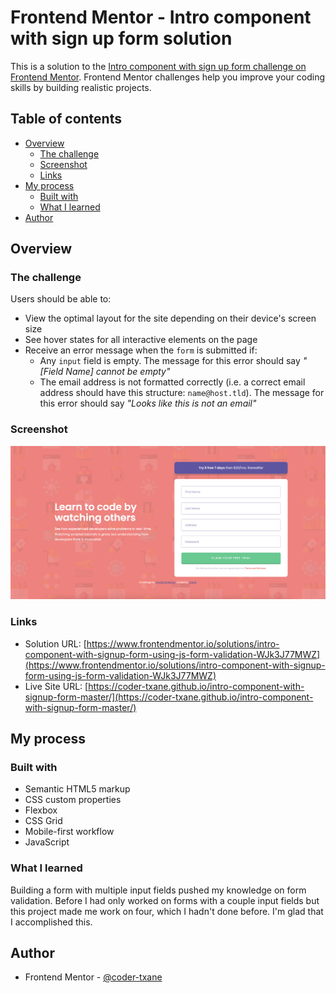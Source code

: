 # Frontend Mentor - Intro component with sign up form solution

This is a solution to the [Intro component with sign up form challenge on Frontend Mentor](https://www.frontendmentor.io/challenges/intro-component-with-signup-form-5cf91bd49edda32581d28fd1). Frontend Mentor challenges help you improve your coding skills by building realistic projects. 

## Table of contents

- [Overview](#overview)
  - [The challenge](#the-challenge)
  - [Screenshot](#screenshot)
  - [Links](#links)
- [My process](#my-process)
  - [Built with](#built-with)
  - [What I learned](#what-i-learned)
- [Author](#author)

## Overview

### The challenge

Users should be able to:

- View the optimal layout for the site depending on their device's screen size
- See hover states for all interactive elements on the page
- Receive an error message when the `form` is submitted if:
  - Any `input` field is empty. The message for this error should say *"[Field Name] cannot be empty"*
  - The email address is not formatted correctly (i.e. a correct email address should have this structure: `name@host.tld`). The message for this error should say *"Looks like this is not an email"*

### Screenshot

![](design/final-design.png)

### Links

- Solution URL: [https://www.frontendmentor.io/solutions/intro-component-with-signup-form-using-js-form-validation-WJk3J77MWZ](https://www.frontendmentor.io/solutions/intro-component-with-signup-form-using-js-form-validation-WJk3J77MWZ)
- Live Site URL: [https://coder-txane.github.io/intro-component-with-signup-form-master/](https://coder-txane.github.io/intro-component-with-signup-form-master/)

## My process

### Built with

- Semantic HTML5 markup
- CSS custom properties
- Flexbox
- CSS Grid
- Mobile-first workflow
- JavaScript

### What I learned

Building a form with multiple input fields pushed my knowledge on form validation. Before I had only worked on forms with a couple input fields but this project made me work on four, which I hadn't done before. I'm glad that I accomplished this.

## Author

- Frontend Mentor - [@coder-txane](https://www.frontendmentor.io/profile/coder-txane)